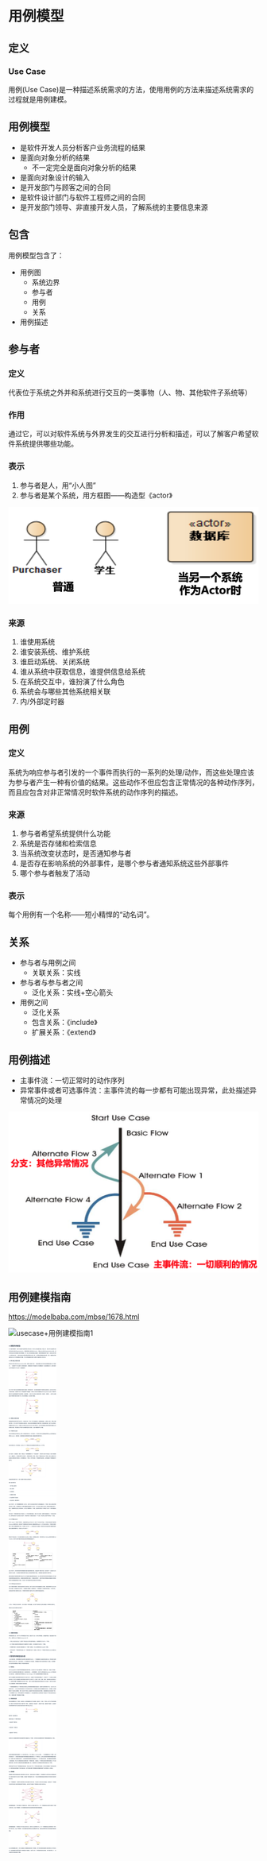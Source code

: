 # 用例模型

## 定义

### Use Case
用例(Use Case)是一种描述系统需求的方法，使用用例的方法来描述系统需求的过程就是用例建模。

## 用例模型
* 是软件开发人员分析客户业务流程的结果
* 是面向对象分析的结果
  * 不一定完全是面向对象分析的结果
* 是面向对象设计的输入
* 是开发部门与顾客之间的合同
* 是软件设计部门与软件工程师之间的合同
* 是开发部门领导、非直接开发人员，了解系统的主要信息来源

## 包含
用例模型包含了：
* 用例图
  * 系统边界
  * 参与者
  * 用例
  * 关系
* 用例描述


## 参与者

### 定义
代表位于系统之外并和系统进行交互的一类事物（人、物、其他软件子系统等）

### 作用
通过它，可以对软件系统与外界发生的交互进行分析和描述，可以了解客户希望软件系统提供哪些功能。

### 表示
1. 参与者是人，用“小人图”
2. 参与者是某个系统，用方框图——构造型《actor》

![usecase+20220113103408](https://raw.githubusercontent.com/loli0con/picgo/master/images/usecase%2B20220113103408.png%2B2022-01-13-10-34-08)

### 来源
1. 谁使用系统
2. 谁安装系统、维护系统
3. 谁启动系统、关闭系统
4. 谁从系统中获取信息，谁提供信息给系统
5. 在系统交互中，谁扮演了什么角色
6. 系统会与哪些其他系统相关联
7. 内/外部定时器



## 用例

### 定义
系统为响应参与者引发的一个事件而执行的一系列的处理/动作，而这些处理应该为参与者产生一种有价值的结果。这些动作不但应包含正常情况的各种动作序列，而且应包含对非正常情况时软件系统的动作序列的描述。

### 来源
1. 参与者希望系统提供什么功能
2. 系统是否存储和检索信息
3. 当系统改变状态时，是否通知参与者
4. 是否存在影响系统的外部事件，是哪个参与者通知系统这些外部事件
5. 哪个参与者触发了活动

### 表示
每个用例有一个名称——短小精悍的“动名词”。



## 关系
* 参与者与用例之间
  * 关联关系：实线
* 参与者与参与者之间
  * 泛化关系：实线+空心箭头
* 用例之间
  * 泛化关系
  * 包含关系：《include》
  * 扩展关系：《extend》


## 用例描述
* 主事件流：一切正常时的动作序列
* 异常事件或者可选事件流：主事件流的每一步都有可能出现异常，此处描述异常情况的处理

![usecase+20220113104450](https://raw.githubusercontent.com/loli0con/picgo/master/images/usecase%2B20220113104450.png%2B2022-01-13-10-44-51)



## 用例建模指南
https://modelbaba.com/mbse/1678.html

![usecase+用例建模指南1](https://raw.githubusercontent.com/loli0con/picgo/master/images/usecase%2B%E7%94%A8%E4%BE%8B%E5%BB%BA%E6%A8%A1%E6%8C%87%E5%8D%971.png%2B2022-02-20-14-47-46)

![usecase+用例建模指南2](https://raw.githubusercontent.com/loli0con/picgo/master/images/usecase%2B%E7%94%A8%E4%BE%8B%E5%BB%BA%E6%A8%A1%E6%8C%87%E5%8D%972.png%2B2022-02-20-14-48-02)